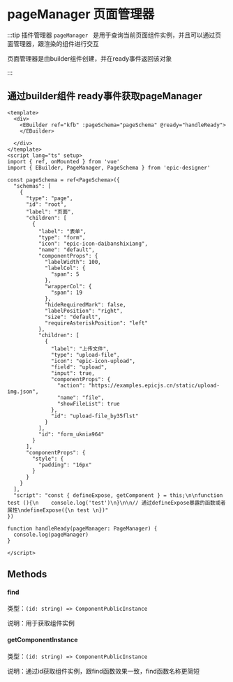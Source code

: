 # pageManager 页面管理器

:::tip 插件管理器
`pageManager ` 是用于查询当前页面组件实例，并且可以通过页面管理器，跟渲染的组件进行交互

页面管理器是由builder组件创建，并在ready事件返回该对象

:::

## 通过builder组件 ready事件获取pageManager

```vue
<template>
  <div>
    <EBuilder ref="kfb" :pageSchema="pageSchema" @ready="handleReady">
    </EBuilder>

  </div>
</template>
<script lang="ts" setup>
import { ref, onMounted } from 'vue'
import { EBuilder, PageManager, PageSchema } from 'epic-designer'
    
const pageSchema = ref<PageSchema>({
  "schemas": [
    {
      "type": "page",
      "id": "root",
      "label": "页面",
      "children": [
        {
          "label": "表单",
          "type": "form",
          "icon": "epic-icon-daibanshixiang",
          "name": "default",
          "componentProps": {
            "labelWidth": 100,
            "labelCol": {
              "span": 5
            },
            "wrapperCol": {
              "span": 19
            },
            "hideRequiredMark": false,
            "labelPosition": "right",
            "size": "default",
            "requireAsteriskPosition": "left"
          },
          "children": [
            {
              "label": "上传文件",
              "type": "upload-file",
              "icon": "epic-icon-upload",
              "field": "upload",
              "input": true,
              "componentProps": {
                "action": "https://examples.epicjs.cn/static/upload-img.json",
                "name": "file",
                "showFileList": true
              },
              "id": "upload-file_by35flst"
            }
          ],
          "id": "form_uknia964"
        }
      ],
      "componentProps": {
        "style": {
          "padding": "16px"
        }
      }
    }
  ],
  "script": "const { defineExpose, getComponent } = this;\n\nfunction test (){\n    console.log('test')\n}\n\n// 通过defineExpose暴露的函数或者属性\ndefineExpose({\n test \n})"
})

function handleReady(pageManager: PageManager) {
  console.log(pageManager)
}

</script>
```

## Methods

#### find

类型：`(id: string) => ComponentPublicInstance `

说明：用于获取组件实例

#### getComponentInstance

类型：`(id: string) => ComponentPublicInstance `

说明：通过id获取组件实例，跟find函数效果一致，find函数名称更简短

